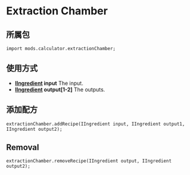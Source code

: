 # Extraction Chamber

## 所属包
```zenscript
import mods.calculator.extractionChamber;
```

## 使用方式

- **[IIngredient](/Vanilla/Variable_Types/IIngredient/) input** The input.
- **[IIngredient](/Vanilla/Variable_Types/IIngredient/) output[1-2]** The outputs.

## 添加配方
```zenscript
extractionChamber.addRecipe(IIngredient input, IIngredient output1, IIngredient output2);
```

## Removal
```zenscript
extractionChamber.removeRecipe(IIngredient output, IIngredient output2);
```